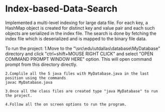 # Index-based-Data-Search

Implemented a multi-level indexing for large data file.
 For each key, a HashMap object is created for distinct key and value pair and each such objects are serialized in the index file. The search is done by fetching the index file which is deserialized and is mapped to the binary file data.


To run the project:
	1.Move to the "\src\edu\utdallas\database\MyDatabase" directory and click "ctrl+shift+MOUSE RIGHT CLICK" and select "OPEN COMMAND PROMPT WINDOW HERE" option. This will open command prompt from this directory directly.
	
	2.Complile all the 5 java files with MyDatabase.java in the last position using the commands 
	javac MyDatabase.java
	
	3.Once all the class files are created type "java MyDatabase" to run the project.
	
	4.Follow all the on screen options to run the program.
